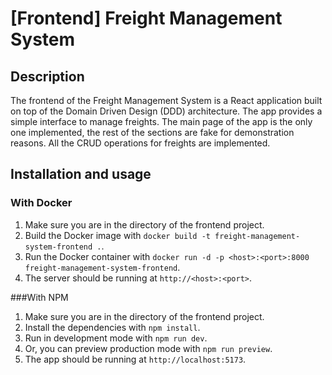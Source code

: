 # [Frontend] Freight Management System

## Description
The frontend of the Freight Management System is a React application built on top of the Domain Driven Design (DDD) architecture. The app provides a simple interface to manage freights. The main page of the app is the only one implemented, the rest of the sections are fake for demonstration reasons. All the CRUD operations for freights are implemented.

## Installation and usage
### With Docker
1. Make sure you are in the directory of the frontend project.
2. Build the Docker image with `docker build -t freight-management-system-frontend .`.
3. Run the Docker container with `docker run -d -p <host>:<port>:8000 freight-management-system-frontend`.
4. The server should be running at `http://<host>:<port>`.

###With NPM
1. Make sure you are in the directory of the frontend project.
2. Install the dependencies with `npm install`.
3. Run in development mode with `npm run dev`.
4. Or, you can preview production mode with `npm run preview`.
5. The app should be running at `http://localhost:5173`.
